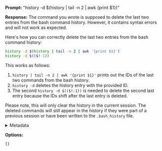 **Prompt:**
"history -d $(history | tail -n 2 | awk {print $1})"

**Response:**
The command you wrote is supposed to delete the last two entries from the bash command history. However, it contains syntax errors and will not work as expected. 

Here's how you can correctly delete the last two entries from the bash command history:

```bash
history -d $(history | tail -n 2 | awk '{print $1}')
history -d $(($!-1))
```

This works as follows:

1. `history | tail -n 2 | awk '{print $1}'` prints out the IDs of the last two commands from the bash history.
2. `history -d` deletes the history entry with the provided ID.
3. The second `history -d $(($!-1))` is needed to delete the second last entry because the IDs shift after the last entry is deleted.

Please note, this will only clear the history in the current session. The deleted commands will still appear in the history if they were part of a previous session or have been written to the `.bash_history` file.

<details><summary>Metadata</summary>

- Duration: 21111 ms
- Datetime: 2023-08-16T07:15:25.430213
- Model: gpt-4-0613

</details>

**Options:**
```json
{}
```

